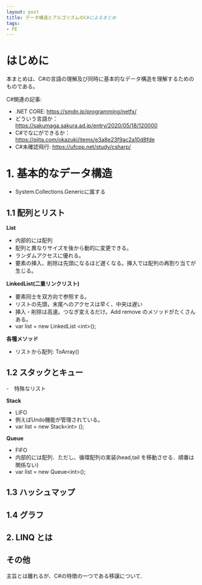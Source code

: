 ```yaml
---
layout: post
title: データ構造とアルゴリズムのC#によるまとめ 
tags: 
- FE 
---
```


<script src="https://cdn.mathjax.org/mathjax/latest/MathJax.js?config=TeX-AMS-MML_HTMLorMML" type="text/javascript"></script>

# はじめに
本まとめは、C#の言語の理解及び同時に基本的なデータ構造を理解するためのものである。

C#関連の記事:
- .NET CORE: https://smdn.jp/programming/netfx/  
- どういう言語か：https://sakumaga.sakura.ad.jp/entry/2020/05/18/120000 
- C#でなにができるか：https://qiita.com/okazuki/items/e3a8e23f9ac2a10d8fde
- C#未確認飛行: https://ufcpp.net/study/csharp/
 

# 1.  基本的なデータ構造

- System.Collections.Genericに属する

## 1.1 配列とリスト


**List**<br>
- 内部的には配列
- 配列と異なりサイズを後から動的に変更できる。
- ランダムアクセスに優れる。
- 要素の挿入、削除は先頭になるほど遅くなる。挿入では配列の再割り当てが生じる。

**LinkedList(二重リンクリスト)**<br>
- 要素同士を双方向で参照する。
- リストの先頭，末尾へのアクセスは早く、中央は遅い
- 挿入・削除は高速。つなぎ変えるだけ。Add remove のメソッドがたくさんある。
- var list = new LinkedList \<int\>();


**各種メソッド**
- リストから配列: ToArray()




## 1.2 スタックとキュー
-　特殊なリスト

**Stack**<br>
- LIFO
- 例えばUndo機能が管理されている。
- var list = new Stack\<int\> ();

**Queue**<br>
- FIFO 
- 内部的には配列．ただし、循環配列の実装(head,tail を移動させる．順番は関係ない)  
- var list = new Queue\<int\>();

## 1.3 ハッシュマップ


## 1.4  グラフ 



## 2. LINQ とは







## その他
主旨とは離れるが、C#の特徴の一つである移譲について. 


